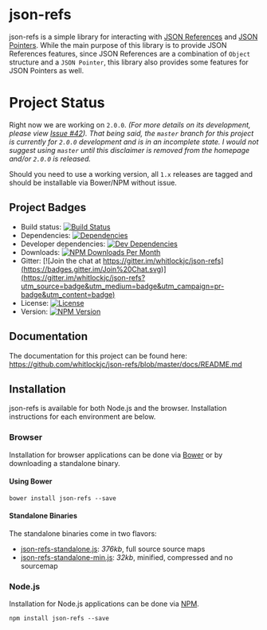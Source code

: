 # json-refs

json-refs is a simple library for interacting with [JSON References][json-reference-draft-spec] and
[JSON Pointers][json-pointer-spec].  While the main purpose of this library is to provide JSON References features,
since JSON References are a combination of `Object` structure and a `JSON Pointer`, this library also provides some
features for JSON Pointers as well.

# Project Status

Right now we are working on `2.0.0`.  *(For more details on its development, please view [Issue #42][issue-42]).  That
being said, the `master` branch for this project is currently for `2.0.0` development and is in an incomplete state.  I
would not suggest using `master` until this disclaimer is removed from the homepage and/or `2.0.0` is released.*

Should you need to use a working version, all `1.x` releases are tagged and should be installable via Bower/NPM without
issue.

## Project Badges

* Build status: [![Build Status](https://travis-ci.org/whitlockjc/json-refs.svg)](https://travis-ci.org/whitlockjc/json-refs)
* Dependencies: [![Dependencies](https://david-dm.org/whitlockjc/json-refs.svg)](https://david-dm.org/whitlockjc/json-refs)
* Developer dependencies: [![Dev Dependencies](https://david-dm.org/whitlockjc/json-refs/dev-status.svg)](https://david-dm.org/whitlockjc/json-refs#info=devDependencies&view=table)
* Downloads: [![NPM Downloads Per Month](http://img.shields.io/npm/dm/json-refs.svg)](https://www.npmjs.org/package/json-refs)
* Gitter: [![Join the chat at https://gitter.im/whitlockjc/json-refs](https://badges.gitter.im/Join%20Chat.svg)](https://gitter.im/whitlockjc/json-refs?utm_source=badge&utm_medium=badge&utm_campaign=pr-badge&utm_content=badge)
* License: [![License](http://img.shields.io/npm/l/json-refs.svg)](https://github.com/whitlockjc/json-refs/blob/master/LICENSE)
* Version: [![NPM Version](http://img.shields.io/npm/v/json-refs.svg)](https://www.npmjs.org/package/json-refs)

## Documentation

The documentation for this project can be found here: https://github.com/whitlockjc/json-refs/blob/master/docs/README.md

## Installation

json-refs is available for both Node.js and the browser.  Installation instructions for each environment are below.

### Browser

Installation for browser applications can be done via [Bower][bower] or by downloading a standalone binary.

#### Using Bower

```
bower install json-refs --save
```

#### Standalone Binaries

The standalone binaries come in two flavors:

* [json-refs-standalone.js](https://raw.github.com/whitlockjc/json-refs/master/browser/json-refs-standalone.js): _376kb_, full source source maps
* [json-refs-standalone-min.js](https://raw.github.com/whitlockjc/json-refs/master/browser/json-refs-standalone-min.js): _32kb_, minified, compressed
and no sourcemap

### Node.js

Installation for Node.js applications can be done via [NPM][npm].

```
npm install json-refs --save
```

[bower]: http://bower.io/
[issue-42]: https://github.com/whitlockjc/json-refs/issues/42
[npm]: https://www.npmjs.com/
[json-reference-draft-spec]: http://tools.ietf.org/html/draft-pbryan-zyp-json-ref-03
[json-pointer-spec]: http://tools.ietf.org/html/rfc6901
[path-loader]: https://github.com/whitlockjc/path-loader
